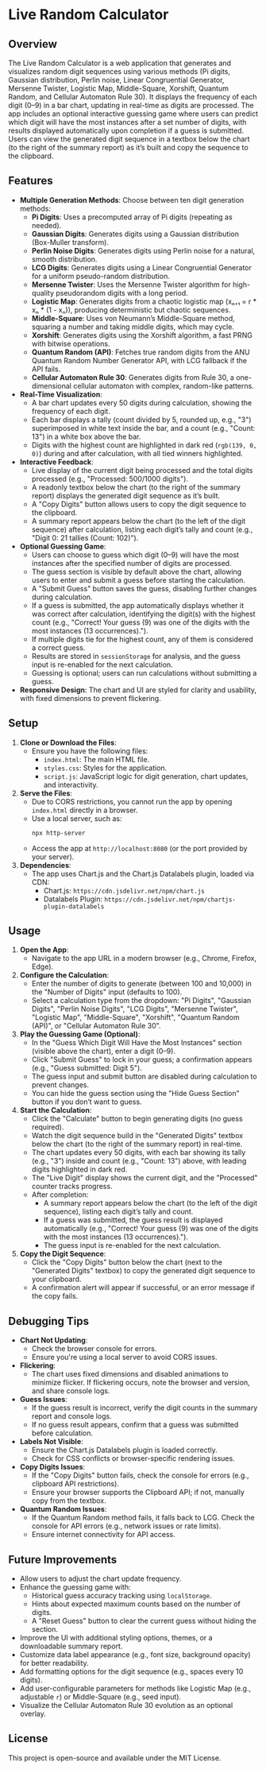 # Live Random Calculator

## Overview
The Live Random Calculator is a web application that generates and visualizes random digit sequences using various methods (Pi digits, Gaussian distribution, Perlin noise, Linear Congruential Generator, Mersenne Twister, Logistic Map, Middle-Square, Xorshift, Quantum Random, and Cellular Automaton Rule 30). It displays the frequency of each digit (0–9) in a bar chart, updating in real-time as digits are processed. The app includes an optional interactive guessing game where users can predict which digit will have the most instances after a set number of digits, with results displayed automatically upon completion if a guess is submitted. Users can view the generated digit sequence in a textbox below the chart (to the right of the summary report) as it’s built and copy the sequence to the clipboard.

## Features
- **Multiple Generation Methods**: Choose between ten digit generation methods:
  - **Pi Digits**: Uses a precomputed array of Pi digits (repeating as needed).
  - **Gaussian Digits**: Generates digits using a Gaussian distribution (Box-Muller transform).
  - **Perlin Noise Digits**: Generates digits using Perlin noise for a natural, smooth distribution.
  - **LCG Digits**: Generates digits using a Linear Congruential Generator for a uniform pseudo-random distribution.
  - **Mersenne Twister**: Uses the Mersenne Twister algorithm for high-quality pseudorandom digits with a long period.
  - **Logistic Map**: Generates digits from a chaotic logistic map (xₙ₊₁ = r * xₙ * (1 - xₙ)), producing deterministic but chaotic sequences.
  - **Middle-Square**: Uses von Neumann’s Middle-Square method, squaring a number and taking middle digits, which may cycle.
  - **Xorshift**: Generates digits using the Xorshift algorithm, a fast PRNG with bitwise operations.
  - **Quantum Random (API)**: Fetches true random digits from the ANU Quantum Random Number Generator API, with LCG fallback if the API fails.
  - **Cellular Automaton Rule 30**: Generates digits from Rule 30, a one-dimensional cellular automaton with complex, random-like patterns.
- **Real-Time Visualization**: 
  - A bar chart updates every 50 digits during calculation, showing the frequency of each digit.
  - Each bar displays a tally (count divided by 5, rounded up, e.g., "3") superimposed in white text inside the bar, and a count (e.g., "Count: 13") in a white box above the bar.
  - Digits with the highest count are highlighted in dark red (`rgb(139, 0, 0)`) during and after calculation, with all tied winners highlighted.
- **Interactive Feedback**:
  - Live display of the current digit being processed and the total digits processed (e.g., "Processed: 500/1000 digits").
  - A readonly textbox below the chart (to the right of the summary report) displays the generated digit sequence as it’s built.
  - A "Copy Digits" button allows users to copy the digit sequence to the clipboard.
  - A summary report appears below the chart (to the left of the digit sequence) after calculation, listing each digit’s tally and count (e.g., "Digit 0: 21 tallies (Count: 102)").
- **Optional Guessing Game**:
  - Users can choose to guess which digit (0–9) will have the most instances after the specified number of digits are processed.
  - The guess section is visible by default above the chart, allowing users to enter and submit a guess before starting the calculation.
  - A "Submit Guess" button saves the guess, disabling further changes during calculation.
  - If a guess is submitted, the app automatically displays whether it was correct after calculation, identifying the digit(s) with the highest count (e.g., "Correct! Your guess (9) was one of the digits with the most instances (13 occurrences).").
  - If multiple digits tie for the highest count, any of them is considered a correct guess.
  - Results are stored in `sessionStorage` for analysis, and the guess input is re-enabled for the next calculation.
  - Guessing is optional; users can run calculations without submitting a guess.
- **Responsive Design**: The chart and UI are styled for clarity and usability, with fixed dimensions to prevent flickering.

## Setup
1. **Clone or Download the Files**:
   - Ensure you have the following files:
     - `index.html`: The main HTML file.
     - `styles.css`: Styles for the application.
     - `script.js`: JavaScript logic for digit generation, chart updates, and interactivity.
2. **Serve the Files**:
   - Due to CORS restrictions, you cannot run the app by opening `index.html` directly in a browser.
   - Use a local server, such as:
     ```bash
     npx http-server
     ```
   - Access the app at `http://localhost:8080` (or the port provided by your server).
3. **Dependencies**:
   - The app uses Chart.js and the Chart.js Datalabels plugin, loaded via CDN:
     - Chart.js: `https://cdn.jsdelivr.net/npm/chart.js`
     - Datalabels Plugin: `https://cdn.jsdelivr.net/npm/chartjs-plugin-datalabels`

## Usage
1. **Open the App**:
   - Navigate to the app URL in a modern browser (e.g., Chrome, Firefox, Edge).
2. **Configure the Calculation**:
   - Enter the number of digits to generate (between 100 and 10,000) in the "Number of Digits" input (defaults to 100).
   - Select a calculation type from the dropdown: "Pi Digits", "Gaussian Digits", "Perlin Noise Digits", "LCG Digits", "Mersenne Twister", "Logistic Map", "Middle-Square", "Xorshift", "Quantum Random (API)", or "Cellular Automaton Rule 30".
3. **Play the Guessing Game (Optional)**:
   - In the "Guess Which Digit Will Have the Most Instances" section (visible above the chart), enter a digit (0–9).
   - Click "Submit Guess" to lock in your guess; a confirmation appears (e.g., "Guess submitted: Digit 5").
   - The guess input and submit button are disabled during calculation to prevent changes.
   - You can hide the guess section using the "Hide Guess Section" button if you don’t want to guess.
4. **Start the Calculation**:
   - Click the "Calculate" button to begin generating digits (no guess required).
   - Watch the digit sequence build in the "Generated Digits" textbox below the chart (to the right of the summary report) in real-time.
   - The chart updates every 50 digits, with each bar showing its tally (e.g., "3") inside and count (e.g., "Count: 13") above, with leading digits highlighted in dark red.
   - The "Live Digit" display shows the current digit, and the "Processed" counter tracks progress.
   - After completion:
     - A summary report appears below the chart (to the left of the digit sequence), listing each digit’s tally and count.
     - If a guess was submitted, the guess result is displayed automatically (e.g., "Correct! Your guess (9) was one of the digits with the most instances (13 occurrences).").
     - The guess input is re-enabled for the next calculation.
5. **Copy the Digit Sequence**:
   - Click the "Copy Digits" button below the chart (next to the "Generated Digits" textbox) to copy the generated digit sequence to your clipboard.
   - A confirmation alert will appear if successful, or an error message if the copy fails.

## Debugging Tips
- **Chart Not Updating**:
  - Check the browser console for errors.
  - Ensure you're using a local server to avoid CORS issues.
- **Flickering**:
  - The chart uses fixed dimensions and disabled animations to minimize flicker. If flickering occurs, note the browser and version, and share console logs.
- **Guess Issues**:
  - If the guess result is incorrect, verify the digit counts in the summary report and console logs.
  - If no guess result appears, confirm that a guess was submitted before calculation.
- **Labels Not Visible**:
  - Ensure the Chart.js Datalabels plugin is loaded correctly.
  - Check for CSS conflicts or browser-specific rendering issues.
- **Copy Digits Issues**:
  - If the "Copy Digits" button fails, check the console for errors (e.g., clipboard API restrictions).
  - Ensure your browser supports the Clipboard API; if not, manually copy from the textbox.
- **Quantum Random Issues**:
  - If the Quantum Random method fails, it falls back to LCG. Check the console for API errors (e.g., network issues or rate limits).
  - Ensure internet connectivity for API access.

## Future Improvements
- Allow users to adjust the chart update frequency.
- Enhance the guessing game with:
  - Historical guess accuracy tracking using `localStorage`.
  - Hints about expected maximum counts based on the number of digits.
  - A "Reset Guess" button to clear the current guess without hiding the section.
- Improve the UI with additional styling options, themes, or a downloadable summary report.
- Customize data label appearance (e.g., font size, background opacity) for better readability.
- Add formatting options for the digit sequence (e.g., spaces every 10 digits).
- Add user-configurable parameters for methods like Logistic Map (e.g., adjustable `r`) or Middle-Square (e.g., seed input).
- Visualize the Cellular Automaton Rule 30 evolution as an optional overlay.

## License
This project is open-source and available under the MIT License.